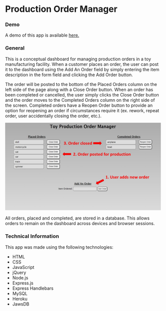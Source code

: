 # Production Order Manager

### Demo

A demo of this app is available [here.](https://glacial-badlands-50720.herokuapp.com/)

### General

This is a conceptual dashboard for managing production orders in a toy manufacturing facility.  When a customer places an order, the user can post it to the dashboard using the Add An Order field by simply entering the item description in the form field and clicking the Add Order button.

The order will be posted to the bottom of the Placed Orders column on the left side of the page along with a Close Order button.  When an order has been completed or cancelled, the user simply clicks the Close Order button and the order moves to the Completed Orders column on the right side of the screen.  Completed orders have a Reopen Order button to provide an option for reopening an order if circumstances require it (ex. rework, repeat order, user accidentally closing the order, etc.).

![Dashboard screenshot](/public/assets/images/screenshot.jpg)

All orders, placed and completed, are stored in a database.  This allows orders to remain on the dashboard across devices and browser sessions.

### Technical Information

This app was made using the following technologies:
* HTML
* CSS
* JavaScript
* jQuery
* Node.js
* Express.js
* Express Handlebars
* MySQL
* Heroku
* JawsDB